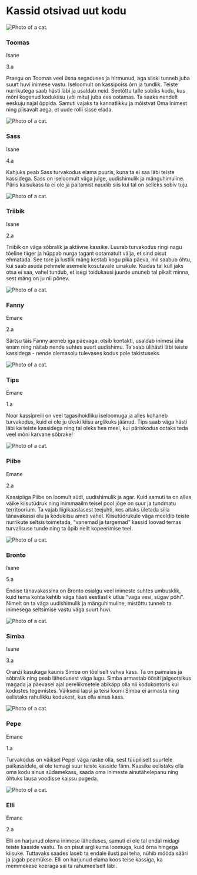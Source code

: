 # Kassid otsivad uut kodu

<!--http://tachyons.io/-->

<section class="mw7 center avenir">

  <article class="bt bb b--black-10">
    <div class="pv4 ph3 ph0-l black">
      <div class="flex flex-column flex-row-ns">
        <div class="pr3-ns mb4 mb0-ns w-100 w-40-ns">
          <img :src="$withBase('/assets/img/toomas.jpeg')" class="db" alt="Photo of a cat.">
        </div>
        <div class="w-100 w-60-ns pl3-ns">
          <h1 class="f3 fw1 baskerville mt0 lh-title">Toomas</h1>
          <p class="f6 lh-copy mv0">Isane</p>
          <p class="f6 lh-copy mv0">3.a</p>
          <p class="f6 f5-l tj lh-copy">
            Praegu on Toomas veel  üsna segaduses ja hirmunud, aga siiski tunneb juba suurt huvi inimese vastu. Iseloomult on kassipoiss õrn ja tundlik. Teiste nurrikutega saab hästi läbi ja usaldab neid.  Seetõttu talle sobiks kodu, kus mõni kogenud kodukiisu (või mitu) juba ees ootamas. Ta saaks nendelt eeskuju najal õppida. Samuti vajaks ta kannatlikku ja mõistvat Oma Inimest ning piisavalt aega, et uude rolli sisse elada.
          </p>
        </div>
      </div>
    </div>
  </article>

  <article class="bt bb b--black-10">
    <div class="pv4 ph3 ph0-l black">
      <div class="flex flex-column flex-row-ns">
        <div class="pr3-ns mb4 mb0-ns w-100 w-40-ns">
          <img :src="$withBase('/assets/img/sass.jpeg')" class="db" alt="Photo of a cat.">
        </div>
        <div class="w-100 w-60-ns pl3-ns">
          <h1 class="f3 fw1 baskerville mt0 lh-title">Sass</h1>
          <p class="f6 lh-copy mv0">Isane</p>
          <p class="f6 lh-copy mv0">4.a</p>
          <p class="f6 f5-l tj lh-copy">
            Kahjuks peab Sass turvakodus elama puuris, kuna ta ei saa läbi teiste kassidega. Sass on iseloomult väga julge, uudishimulik ja mänguhimuline. Päris kaisukass ta ei ole ja paitamist naudib siis kui tal on selleks sobiv tuju.
          </p>
        </div>
      </div>
    </div>
  </article>

  <article class="bt bb b--black-10">
    <div class="pv4 ph3 ph0-l black">
      <div class="flex flex-column flex-row-ns">
        <div class="pr3-ns mb4 mb0-ns w-100 w-40-ns">
          <img :src="$withBase('/assets/img/triibik.jpeg')" class="db" alt="Photo of a cat.">
        </div>
        <div class="w-100 w-60-ns pl3-ns">
          <h1 class="f3 fw1 baskerville mt0 lh-title">Triibik</h1>
          <p class="f6 lh-copy mv0">Isane</p>
          <p class="f6 lh-copy mv0">2.a</p>
          <p class="f6 f5-l tj lh-copy">
            Triibik on väga sõbralik ja aktiivne kassike. Luurab turvakodus ringi nagu tõeline tiiger ja hüppab nurga tagant ootamatult välja, et sind pisut ehmatada. See tore ja lustlik mäng kestab kogu pika päeva, mil saabub õhtu, kui saab asuda pehmele asemele kosutavale uinakule. Kuidas tal küll jaks otsa ei saa, vahel tundub, et isegi toidukausi juurde ununeb tal pikalt minna, sest mäng on ju nii põnev.
          </p>
        </div>
      </div>
    </div>
  </article>

  <article class="bt bb b--black-10">
    <div class="pv4 ph3 ph0-l black">
      <div class="flex flex-column flex-row-ns">
        <div class="pr3-ns mb4 mb0-ns w-100 w-40-ns">
          <img :src="$withBase('/assets/img/fanny.jpeg')" class="db" alt="Photo of a cat.">
        </div>
        <div class="w-100 w-60-ns pl3-ns">
          <h1 class="f3 fw1 baskerville mt0 lh-title">Fanny</h1>
          <p class="f6 lh-copy mv0">Emane</p>
          <p class="f6 lh-copy mv0">2.a</p>
          <p class="f6 f5-l tj lh-copy">
            Särtsu täis Fanny areneb iga päevaga: otsib kontakti, usaldab inimesi üha enam ning näitab nende suhtes suurt uudishimu. Ta saab ülihästi läbi teiste kassidega - nende olemasolu tulevases kodus pole takistuseks. 
          </p>
        </div>
      </div>
    </div>
  </article>

  <article class="bt bb b--black-10">
    <div class="pv4 ph3 ph0-l black">
      <div class="flex flex-column flex-row-ns">
        <div class="pr3-ns mb4 mb0-ns w-100 w-40-ns">
          <img :src="$withBase('/assets/img/tips.jpeg')" class="db" alt="Photo of a cat.">
        </div>
        <div class="w-100 w-60-ns pl3-ns">
          <h1 class="f3 fw1 baskerville mt0 lh-title">Tips</h1>
          <p class="f6 lh-copy mv0">Emane</p>
          <p class="f6 lh-copy mv0">1.a</p>
          <p class="f6 f5-l tj lh-copy">
            Noor kassipreili on veel tagasihoidliku iseloomuga ja alles kohaneb turvakodus, kuid ei ole ju ükski kiisu arglikuks jäänud. Tips saab väga hästi läbi ka teiste kassidega ning tal oleks hea meel, kui päriskodus ootaks teda veel mõni karvane sõbrake!  
          </p>
        </div>
      </div>
    </div>
  </article>

  <article class="bt bb b--black-10">
    <div class="pv4 ph3 ph0-l black">
      <div class="flex flex-column flex-row-ns">
        <div class="pr3-ns mb4 mb0-ns w-100 w-40-ns">
          <img :src="$withBase('/assets/img/piibe.jpg')" class="db" alt="Photo of a cat.">
        </div>
        <div class="w-100 w-60-ns pl3-ns">
          <h1 class="f3 fw1 baskerville mt0 lh-title">Piibe</h1>
          <p class="f6 lh-copy mv0">Emane</p>
          <p class="f6 lh-copy mv0">2.a</p>
          <p class="f6 f5-l tj lh-copy">
            Kassipiiga Piibe on loomult südi, uudishimulik ja agar. Kuid samuti ta on alles väike kiisutüdruk ning inimmaailm teisel pool jõge on suur ja tundmatu territoorium. Ta vajab  liigikaaslasest teejuhti, kes aitaks ületada silla tänavakassi elu ja kodukiisu  ameti vahel.
            Kiisutüdrukule väga meeldib teiste nurrikute seltsis toimetada, “vanemad ja targemad” kassid loovad temas turvalisuse tunde ning ta õpib neilt kopeerimise teel. 
          </p>
        </div>
      </div>
    </div>
  </article>

  <article class="bt bb b--black-10">
    <div class="pv4 ph3 ph0-l black">
      <div class="flex flex-column flex-row-ns">
        <div class="pr3-ns mb4 mb0-ns w-100 w-40-ns">
          <img :src="$withBase('/assets/img/bronto.jpeg')" class="db" alt="Photo of a cat.">
        </div>
        <div class="w-100 w-60-ns pl3-ns">
          <h1 class="f3 fw1 baskerville mt0 lh-title">Bronto</h1>
          <p class="f6 lh-copy mv0">Isane</p>
          <p class="f6 lh-copy mv0">5.a</p>
          <p class="f6 f5-l tj lh-copy">
            Endise tänavakassina on Bronto esialgu veel inimeste suhtes umbusklik, kuid tema kohta kehtib väga hästi eestlaslik ütlus “vaga vesi, sügav põhi”. Nimelt on ta väga uudishimulik ja mänguhimuline, mistõttu tunneb ta inimesega seltsimise vastu väga suurt huvi.
          </p>
        </div>
      </div>
    </div>
  </article>

  <article class="bt bb b--black-10">
    <div class="pv4 ph3 ph0-l black">
      <div class="flex flex-column flex-row-ns">
        <div class="pr3-ns mb4 mb0-ns w-100 w-40-ns">
          <img :src="$withBase('/assets/img/simba.jpeg')" class="db" alt="Photo of a cat.">
        </div>
        <div class="w-100 w-60-ns pl3-ns">
          <h1 class="f3 fw1 baskerville mt0 lh-title">Simba</h1>
          <p class="f6 lh-copy mv0">Isane</p>
          <p class="f6 lh-copy mv0">3.a</p>
          <p class="f6 f5-l tj lh-copy">
            Oranži kasukaga kaunis Simba on tõeliselt vahva kass. Ta on paimaias ja sõbralik ning peab lähedusest väga lugu. Simba armastab öösiti jalgeotsikus magada ja päevasel ajal pereliikmetele abikäpp olla nii kodukontoris kui kodustes tegemistes. Väikseid lapsi ja teisi loomi Simba ei armasta ning eelistaks rahulikku kodukest, kus olla ainus kass.
          </p>
        </div>
      </div>
    </div>
  </article>

  <article class="bt bb b--black-10">
    <div class="pv4 ph3 ph0-l black">
      <div class="flex flex-column flex-row-ns">
        <div class="pr3-ns mb4 mb0-ns w-100 w-40-ns">
          <img :src="$withBase('/assets/img/pepe.jpeg')" class="db" alt="Photo of a cat.">
        </div>
        <div class="w-100 w-60-ns pl3-ns">
          <h1 class="f3 fw1 baskerville mt0 lh-title">Pepe</h1>
          <p class="f6 lh-copy mv0">Emane</p>
          <p class="f6 lh-copy mv0">1.a</p>
          <p class="f6 f5-l tj lh-copy">
            Turvakodus on väiksel Pepel väga raske olla, sest tüüpiliselt suurtele paikassidele, ei ole temagi suur teiste kasside fänn. Kassike eelistaks olla oma kodu ainus südamekass, saada oma inimeste ainutähelepanu ning õhtuks lausa voodisse kaissu pugeda. 
          </p>
        </div>
      </div>
    </div>
  </article>

  <article class="bt bb b--black-10">
    <div class="pv4 ph3 ph0-l black">
      <div class="flex flex-column flex-row-ns">
        <div class="pr3-ns mb4 mb0-ns w-100 w-40-ns">
          <img :src="$withBase('/assets/img/elli.jpeg')" class="db" alt="Photo of a cat.">
        </div>
        <div class="w-100 w-60-ns pl3-ns">
          <h1 class="f3 fw1 baskerville mt0 lh-title">Elli</h1>
          <p class="f6 lh-copy mv0">Emane</p>
          <p class="f6 lh-copy mv0">2.a</p>
          <p class="f6 f5-l tj lh-copy">
            Elli on harjunud olema inimese läheduses, samuti ei ole tal endal midagi teiste kasside vastu. Ta on pisut arglikuma loomuga, kuid õrna hingega kiisuke. Tuttavaks saades laseb ta endale ilusti pai teha, nühib mööda sääri ja jagab peamükse. Elli on harjunud elama koos teise kassiga, ka memmekese koeraga sai ta rahumeelselt läbi.
          </p>
        </div>
      </div>
    </div>
  </article>

</section>
